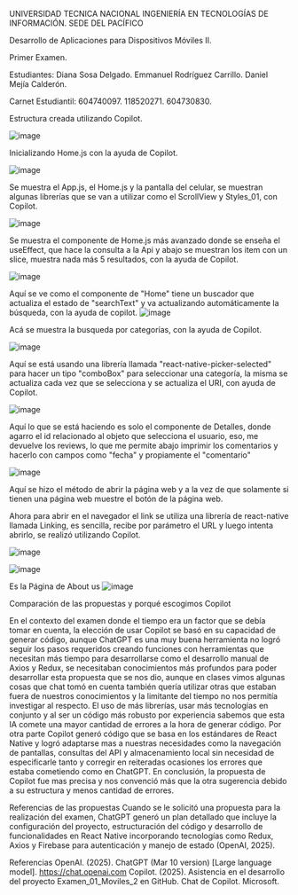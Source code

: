 UNIVERSIDAD TECNICA NACIONAL
INGENIERÍA EN TECNOLOGÍAS DE INFORMACIÓN.
SEDE DEL PACÍFICO



Desarrollo de Aplicaciones para Dispositivos Móviles II.


Primer Examen.




Estudiantes: 
Diana Sosa Delgado.
Emmanuel Rodríguez Carrillo.
Daniel Mejía Calderón.



Carnet Estudiantil: 
604740097.
118520271.
604730830.














Estructura creada utilizando Copilot.


![image](https://github.com/user-attachments/assets/47e26be5-543a-47a2-b1cb-d17eba3a7cb2)











Inicializando Home.js con la ayuda de Copilot.

![image](https://github.com/user-attachments/assets/b98179ed-4320-4e8d-9f40-76881b67826d)


Se muestra el App.js, el Home.js y la pantalla del celular, se muestran algunas librerías que se van a utilizar como el ScrollView y Styles_01, con Copilot. 


![image](https://github.com/user-attachments/assets/e94292c4-be3d-4889-ab71-521d6c481682)







Se muestra el componente de Home.js más avanzado donde se enseña el useEffect, que hace la consulta a la Api y abajo se muestran los item con un slice, muestra nada más 5 resultados, con la ayuda de Copilot.

![image](https://github.com/user-attachments/assets/e873731d-cb49-423e-9dd2-a1921ed7d81c)



Aquí se ve como el componente de "Home" tiene un buscador que actualiza el estado de "searchText" y va actualizando automáticamente la búsqueda, con la ayuda de copilot.
![image](https://github.com/user-attachments/assets/6179e2bf-6a05-44c4-baf7-8253d2b9c835)

Acá se muestra la busqueda por categorías, con la ayuda de Copilot.

![image](https://github.com/user-attachments/assets/57a0464f-a2bc-4141-a590-3f0e5438927f)




Aquí se está usando una librería llamada "react-native-picker-selected" para hacer un tipo "comboBox" para seleccionar una categoría, la misma se actualiza cada vez que se selecciona y se actualiza el URI, con ayuda de Copilot.
 
![image](https://github.com/user-attachments/assets/05a718ec-b697-4ed9-9184-046dd744b7c7)






Aquí lo que se está haciendo es solo el componente de Detalles, donde agarro el id relacionado al objeto que selecciona el usuario, eso, me devuelve los reviews, lo que me permite abajo imprimir los comentarios y hacerlo con campos como "fecha" y propiamente el "comentario"
 
![image](https://github.com/user-attachments/assets/ce06ba57-185f-4694-b4ef-528ea27796ea)





Aquí se hizo el método de abrir la página web y a la vez de que solamente si tienen una página web muestre el botón de la página web.


Ahora para abrir en el navegador el link se utiliza una librería de react-native llamada Linking, es sencilla, recibe por parámetro el URL y luego intenta abrirlo, se realizó utilizando Copilot.
 
![image](https://github.com/user-attachments/assets/3c3b9e1b-9b07-4a72-95a5-10e7fa5504ae)

![image](https://github.com/user-attachments/assets/0b5222f2-a735-4c09-bc0b-968c8cd31b14)











 


Es la Página de About us
 ![image](https://github.com/user-attachments/assets/531ef286-6c1c-4668-961c-fb590a497fd0)




Comparación de las propuestas y porqué escogimos Copilot


En el contexto del examen donde el tiempo era un factor que se debía tomar en cuenta, la elección de usar Copilot se basó en su capacidad de generar código, aunque ChatGPT es una muy buena herramienta no logró seguir los pasos requeridos creando funciones con herramientas que necesitan más tiempo para desarrollarse como el desarrollo manual de Axios y Redux, se necesitaban conocimientos más profundos para poder desarrollar esta propuesta que se nos dio, aunque en clases vimos algunas cosas que chat tomó en cuenta también quería utilizar otras que estaban fuera de nuestros conocimientos y la limitante del tiempo no nos permitía investigar al respecto. El uso de más librerías, usar más tecnologías en conjunto y al ser un código más robusto por experiencia sabemos que esta IA comete una mayor cantidad de errores a la hora de generar código.
Por otra parte Copilot generó código que se basa en los estándares de React Native y logró adaptarse mas a nuestras necesidades como la navegación de pantallas, consultas del API y almacenamiento local sin necesidad de especificarle tanto y corregir en reiteradas ocasiones los errores que estaba cometiendo como en ChatGPT.
En conclusión, la propuesta de Copilot fue mas precisa y nos convenció más que la otra sugerencia debido a su estructura y menos cantidad de errores.


Referencias de las propuestas
Cuando se le solicitó una propuesta para la realización del examen, ChatGPT generó un plan detallado que incluye la configuración del proyecto, estructuración del código y desarrollo de funcionalidades en React Native incorporando tecnologías como Redux, Axios y Firebase para autenticación y manejo de estado (OpenAI, 2025).

Referencias
OpenAI. (2025). ChatGPT (Mar 10 version) [Large language model]. https://chat.openai.com
Copilot. (2025). Asistencia en el desarrollo del proyecto Examen_01_Moviles_2 en GitHub. Chat de Copilot. Microsoft.
